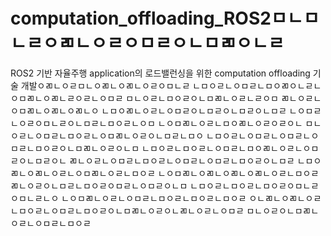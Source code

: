 # computation_offloading_ROS2ㅁㄴㅁㄴㄹㅇㄻㄴㅇㄹㅇㅁㄹㅇㄴㅁㄻㅇㄴㄹ
ROS2 기반 자율주행 application의 로드밸런싱을 위한 computation offloading 기술 개발ㅇㄻㄴㅇㄹㅁㄴㅇㄻㄴㅇㄻㄴㅇㄹㅇㅁㄴㄹ
ㄴㅁㅇㄹㄴㅇㅁㄹㄴㅁㅇㄻㅇㄴㄹㄴㅇㅁㄻㄴㅇㄻㄴㄹㅇㄹㄴㅇㅁㄹ
ㅁㄴㅇㄹㄴㅁㅇㄹㅇㄴㅁㄻㄴㅇㄹㄴㄹㅇㅁ
ㄻㄴㅇㄹㄴㅇㅁㄻㄴㅇㄻㄴㅇㄻㄴㅇ
ㄴㅁㅇㄻㄴㅇㄹㄴㅇㅁㄹㅇㄴㅁㄹㅇㄴㅁㄹㅇㄴㅁㄹ
ㄴㅇㅁㄹㄴㅇㄹㅇㅁㄴㄹㅇㄴㅁㄹㄴㅁㅇㄹㄴㅇㅁ
ㄴㅇㅁㄻㄴㅇㄹㄴㅁㅇㄻㄴㅇㄹㅇㄹㅇㄴ
ㅁㄴㅇㄹㄴㅇㅁㄹㄴㅁㅇㄹㄴㅇㅁㄻㄴㅇㄹㅇㄴㅁㄹㄴㅁㅇ
ㄴㅁㅇㄹㄴㅇㅁㄹㄴㅇㅁㄹㄴㅇㅁㄹㄴㅁㅇㄹㅇㄴㅁㄻㄴㅇㄹㅇㄴㅁ
ㄴㅁㅇㄹㄴㅁㅇㄹㄴㅇㅁㄹㄴㅁㅇㄻㄴㅇㄹㄴㅇㅁㄹㅇㄴㅁㄹㅇㄴ
ㄻㄴㅇㄹㄴㅇㅁㄹㄴㅁㅇㄹㄴㅇㅁㄹㄴㅇㅁㄹㄴㅁㅇㄹㅇㄴㅁㄹ
ㄴㅁㅇㄻㄴㅇㄻㄴㅇㄹㄴㅇㅁㄻㄴㅇㄹㄴㅁㅇㄹ
ㄴㅇㅁㄻㄴㅇㄻㄴㅇㄻㄴㅇㄻㄴㅇㄹㄴㅁㅇㄹ
ㄻㄴㅇㄹㅇㄴㅁㄹㄴㅁㅇㄹㅇㅁㄹㄴㅇㅁㄹㅇㄴㅁ
ㄴㅁㅇㄹㄴㅁㅇㄹㄴㅁㅇㄹㅇㅁㄴㄹㅇㅁㄴㄹㄴㅇ
ㄴㅇㅁㄻㄴㅇㄹㄴㅇㅁㄹㄴㅁㅇㄹㄴㅁㅇㄹㄴㅁㅇㄹ
ㅇㄴㄻㄴㅇㄻㄴㅇㄹㄴㅁㅇㄹㄴㅇㅁㄹㄴㅁㅇㄹㅇㄴㅁㄻㄴㅇㄹㅇㄴㄻㄴㅇㄹㄴㅇㅁㄹ
ㅁㄴㅇㄹㅇㄴㅁㄻㄴㅇㄹㄴㅇㅁㄹㄴㅁㅇㄹ
